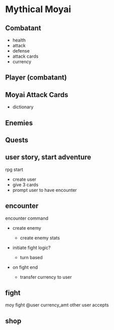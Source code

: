 # Mythical Moyai

## Combatant
- health
- attack
- defense
- attack cards
- currency

## Player (combatant)

## Moyai Attack Cards
- dictionary

## Enemies

## Quests


## user story, start adventure
rpg start
- create user
- give 3 cards
- prompt user to have encounter

## encounter
encounter command
- create enemy
    - create enemy stats
- initiate fight logic?
    - turn based

- on fight end
    - transfer currency to user


## fight
moy fight @user currency_amt
other user accepts



## shop

